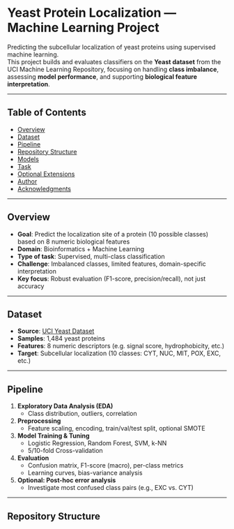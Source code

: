 # Yeast Protein Localization — Machine Learning Project

Predicting the subcellular localization of yeast proteins using supervised machine learning.  
This project builds and evaluates classifiers on the **Yeast dataset** from the UCI Machine Learning Repository, focusing on handling **class imbalance**, assessing **model performance**, and supporting **biological feature interpretation**.

---

## Table of Contents

- [Overview](#-overview)
- [Dataset](#-dataset)
- [Pipeline](#-pipeline)
- [Repository Structure](#-repository-structure)
- [Models](#-models)
- [Task](#-task)
- [Optional Extensions](#-optional-extensions)
- [Author](#-author)
- [Acknowledgments](#-acknowledgments)

---

## Overview

- **Goal**: Predict the localization site of a protein (10 possible classes) based on 8 numeric biological features  
- **Domain**: Bioinformatics + Machine Learning  
- **Type of task**: Supervised, multi-class classification  
- **Challenge**: Imbalanced classes, limited features, domain-specific interpretation  
- **Key focus**: Robust evaluation (F1-score, precision/recall), not just accuracy

---

## Dataset

- **Source**: [UCI Yeast Dataset](https://archive.ics.uci.edu/ml/datasets/Yeast)
- **Samples**: 1,484 yeast proteins  
- **Features**: 8 numeric descriptors (e.g. signal score, hydrophobicity, etc.)  
- **Target**: Subcellular localization (10 classes: CYT, NUC, MIT, POX, EXC, etc.)

---

## Pipeline

1. **Exploratory Data Analysis (EDA)**  
   - Class distribution, outliers, correlation  
2. **Preprocessing**  
   - Feature scaling, encoding, train/val/test split, optional SMOTE  
3. **Model Training & Tuning**  
   - Logistic Regression, Random Forest, SVM, k-NN  
   - 5/10-fold Cross-validation  
4. **Evaluation**  
   - Confusion matrix, F1-score (macro), per-class metrics  
   - Learning curves, bias-variance analysis  
5. **Optional: Post-hoc error analysis**  
   - Investigate most confused class pairs (e.g., EXC vs. CYT)

---

## Repository Structure

